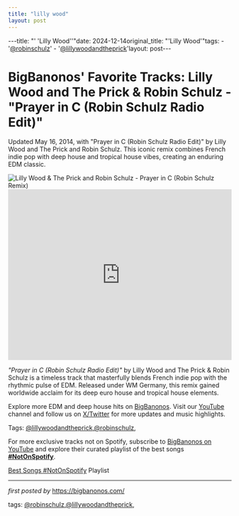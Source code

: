 ```yaml
---
title: "lilly wood"
layout: post
---
```

---title: "' 'Lilly Wood''"date: 2024-12-14original_title: "'Lilly Wood'"tags:  - '[@robinschulz](/tags/robinschulz/)'  - '[@lillywoodandtheprick](/tags/lillywoodandtheprick/)'layout: post---<!-- Post Title --><h1 >BigBanonos' Favorite Tracks: Lilly Wood and The Prick & Robin Schulz - "Prayer in C (Robin Schulz Radio Edit)"</h1> <!-- Introductory Text --><p >Updated May 16, 2014, with "Prayer in C (Robin Schulz Radio Edit)" by Lilly Wood and The Prick and Robin Schulz. This iconic remix combines French indie pop with deep house and tropical house vibes, creating an enduring EDM classic.</p> <!-- Featured Image --><div > <img src="https://i.ytimg.com/vi/zsUxJD0p9EA/maxresdefault.jpg" alt="Lilly Wood & The Prick and Robin Schulz - Prayer in C (Robin Schulz Remix)" /></div> <!-- YouTube Video Embed --><div > <iframe width="100%" height="385" src="https://www.youtube.com/embed/fiore9Z5iUg" title="Lilly Wood & The Prick and Robin Schulz - Prayer In C (Robin Schulz Remix) (Official)" frameborder="0" allow="accelerometer; autoplay; clipboard-write; encrypted-media; gyroscope; picture-in-picture; web-share" referrerpolicy="strict-origin-when-cross-origin" allowfullscreen></iframe></div> <!-- Song Information --><div > <p><em>"Prayer in C (Robin Schulz Radio Edit)"</em> by Lilly Wood and The Prick & Robin Schulz is a timeless track that masterfully blends French indie pop with the rhythmic pulse of EDM. Released under WM Germany, this remix gained worldwide acclaim for its deep euro house and tropical house elements.</p></div> <!-- Footer Links --><div > <p>Explore more EDM and deep house hits on <a href="https://bigbanonos.com/" target="_blank">BigBanonos</a>. Visit our <a href="https://www.youtube.com/[@BigBanonos](/tags/BigBanonos/)" target="_blank">YouTube</a> channel and follow us on <a href="https://x.com/bigbanonos" target="_blank">X/Twitter</a> for more updates and music highlights.</p></div> <!-- Tags --><p >Tags: [@lillywoodandtheprick](/tags/lillywoodandtheprick/),[@robinschulz](/tags/robinschulz/),</p><!--Subscribe and Playlist Links--><div>    <p>For more exclusive tracks not on Spotify, subscribe to <a href="https://www.youtube.com/[@BigBanonos](/tags/BigBanonos/)" target="_blank">BigBanonos on YouTube</a> and explore their curated playlist of the best songs <strong>[#NotOnSpotify](/tags/NotOnSpotify/)</strong>.</p>    <p><a href="https://www.youtube.com/playlist?list=PLtuNtuTatqI0kFahUCbtbfenC_ET5O_tr" target="_blank">Best Songs [#NotOnSpotify](/tags/NotOnSpotify/) Playlist<br /></a></p></div><hr /><p><em>first posted by</em> <a href="https://bigbanonos.com/" rel="noopener" target="_new">https://bigbanonos.com/</a></p><p>tags: [@robinschulz](/tags/robinschulz/),[@lillywoodandtheprick](/tags/lillywoodandtheprick/),</p>